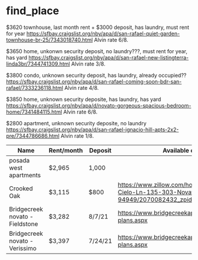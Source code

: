 # find_place


$3620 townhouse, last month rent + $3000 deposit, has laundry, must rent for year
https://sfbay.craigslist.org/nby/apa/d/san-rafael-quiet-garden-townhouse-br-25/7343018740.html
Alvin rate 6/8. 


$3650 home, unkonwn security deposit, no laundry???, must rent for year, has yard
https://sfbay.craigslist.org/nby/apa/d/san-rafael-new-listingterra-linda3br/7344741309.html
Alvin rate 3/8.



$3800 condo, unknown security deposit, has laundry, already occupied??
https://sfbay.craigslist.org/nby/apa/d/san-rafael-coming-soon-bdr-san-rafael/7333236118.html
Alvin rate 4/8.


$3850 home, unknown security deposite, has laundry, has yard
https://sfbay.craigslist.org/nby/apa/d/novato-gorgeous-spacious-bedroom-home/7341484115.html
Alvin rate 6/8.


$2800 apartment, unknown security deposite, no laundry
https://sfbay.craigslist.org/nby/apa/d/san-rafael-ignacio-hill-apts-2x2-pre/7344786686.html
Alvin rate 1/8.


| Name | Rent/month | Deposit | Available date | Link |
| --- | --- | --- | --- | --- |
| posada west apartments | $2,965 | 1,000 |  | https://www.zillow.com/homedetails/235-Posada-Del-Sol-575364384-Novato-CA-94949/2094917212_zpid/ |
| Crooked Oak | $3,115 | $800 | https://www.zillow.com/homedetails/130-Cielo-Ln-135-303-Novato-CA-94949/2070082432_zpid/ | 
| Bridgecreek novato - Fieldstone | $3,282 | 8/7/21 |https://www.bridgecreekapartments.net/floor-plans.aspx |
| Bridgecreek novato - Verissimo | $3,397 | 7/24/21 |https://www.bridgecreekapartments.net/floor-plans.aspx |